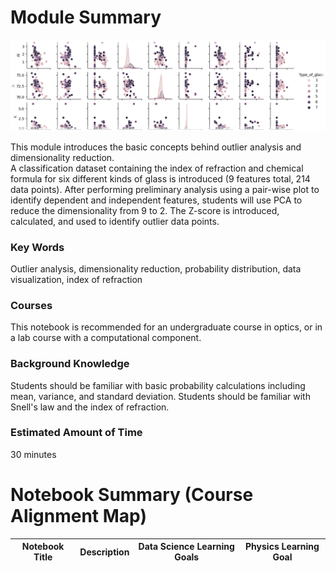 # Module Summary

![Outlier Analysis](README_img2.png)

This module introduces the basic concepts behind outlier analysis and dimensionality reduction.  
A classification dataset containing the index of refraction and chemical formula for six different kinds of 
glass is introduced (9 features total, 214 data points).  After performing preliminary analysis using a pair-wise plot to identify dependent and independent features, students 
will use PCA to reduce the dimensionality from 9 to 2.  The Z-score is introduced, calculated, and used to identify 
outlier data points.

### Key Words
Outlier analysis, dimensionality reduction, probability distribution, data visualization, index of refraction

### Courses
This notebook is recommended for an undergraduate course in optics, or in a lab course with a computational component.

### Background Knowledge
Students should be familiar with basic probability calculations including mean, variance, and standard deviation.  Students should be familiar with Snell's law and the index of refraction.

### Estimated Amount of Time
30 minutes

# Notebook Summary (Course Alignment Map)

|Notebook Title|Description|Data Science Learning Goals|Physics Learning Goal|
|--------------|-----------|---------------------------|---------------------|
